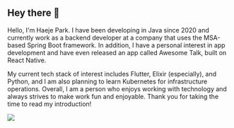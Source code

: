 ## Hey there 👋

Hello, I'm Haeje Park. I have been developing in Java since 2020 and currently work as a backend developer at a company that uses the MSA-based Spring Boot framework. In addition, I have a personal interest in app development and have even released an app called Awesome Talk, built on React Native.

My current tech stack of interest includes Flutter, Elixir (especially), and Python, and I am also planning to learn Kubernetes for infrastructure operations. Overall, I am a person who enjoys working with technology and always strives to make work fun and enjoyable. Thank you for taking the time to read my introduction!

![](https://komarev.com/ghpvc/?username=doldoldol21)
